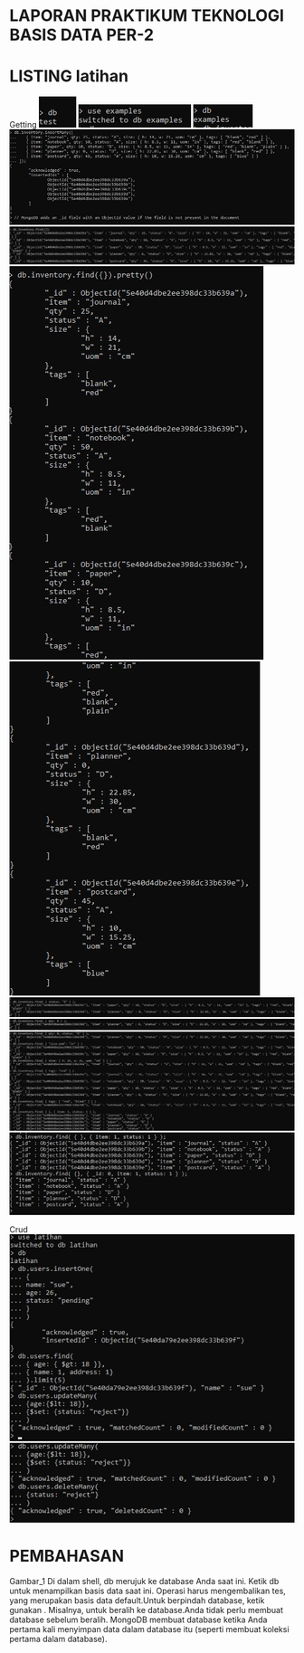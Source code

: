 # LAPORAN PRAKTIKUM TEKNOLOGI BASIS DATA PER-2

# LISTING latihan
Getting 
![Gambar 1](gambar_1.jpg) ![Gambar 2](gambar_2.jpg) ![Gambar 3](gambar_3.jpg) ![Gambar 4](gambar_4.jpg) ![Gambar 5](gambar_5.jpg) 
![Gambar 6a](gambar_6a.jpg) ![Gambar 6b](gambar_6b.jpg) ![Gambar 7](gambar_7.jpg) ![Gambar 8](gambar_8.jpg) ![Gambar 9](gambar_9.jpg)
![Gambar 10](gambar_10.jpg)

Crud
![Gambar 11](gambar_11.jpg) ![Gambar 12](gambar_12.jpg)

# PEMBAHASAN
Gambar_1
Di dalam shell, db merujuk ke database Anda saat ini. Ketik db untuk menampilkan basis data saat ini.
Operasi harus mengembalikan tes, yang merupakan basis data default.Untuk berpindah database, ketik gunakan <db>. Misalnya, untuk beralih ke database.Anda tidak perlu membuat database sebelum beralih. MongoDB membuat database ketika Anda pertama kali menyimpan data dalam database itu (seperti membuat koleksi pertama dalam database).









